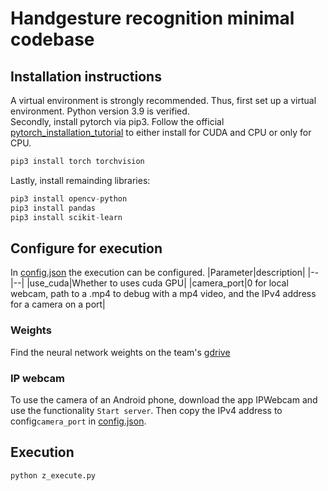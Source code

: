 # Handgesture recognition minimal codebase

## Installation instructions
A virtual environment is strongly recommended. Thus, first set up a virtual environment. Python version 3.9 is verified. <br>
Secondly, install pytorch via pip3. Follow the official [pytorch_installation_tutorial](https://pytorch.org/get-started/locally/) to either install for CUDA and CPU or only for CPU. 
```s
pip3 install torch torchvision
```
Lastly, install remainding libraries:
```s
pip3 install opencv-python
pip3 install pandas
pip3 install scikit-learn
```

## Configure for execution
In [config.json](config.json) the execution can be configured.
|Parameter|description|
|--|--|
|use_cuda|Whether to uses cuda GPU|
|camera_port|0 for local webcam, path to a .mp4 to debug with a mp4 video, and the IPv4 address for a camera on a port|

### Weights
Find the neural network weights on the team's [gdrive](https://drive.google.com/drive/folders/1uzgv-EMFVdMW7nBUrsOuizVDCauTjVbk?usp=share_link) 

### IP webcam
To use the camera of an Android phone, download the app IPWebcam and use the functionality `Start server`. Then copy the IPv4 address to config`camera_port` in [config.json](.json).

## Execution
```s
python z_execute.py 
```